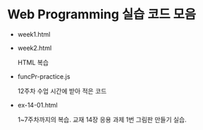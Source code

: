 # Web Programming 실습 코드 모음
- week1.html
- week2.html

  HTML 복습
  
- funcPr-practice.js
  
  12주차 수업 시간에 받아 적은 코드
  
- ex-14-01.html

  1~7주차까지의 복습. 교재 14장 응용 과제 1번 그림판 만들기 실습.

 
